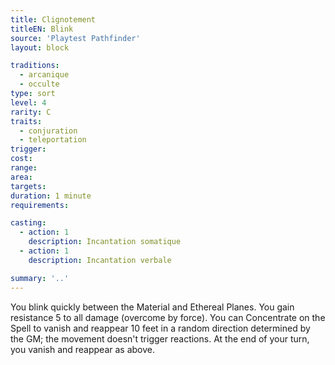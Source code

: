 ```yaml
---
title: Clignotement
titleEN: Blink
source: 'Playtest Pathfinder'
layout: block

traditions:
  - arcanique
  - occulte
type: sort
level: 4
rarity: C
traits:
  - conjuration
  - teleportation
trigger: 
cost: 
range: 
area: 
targets: 
duration: 1 minute
requirements: 

casting:
  - action: 1
    description: Incantation somatique
  - action: 1
    description: Incantation verbale

summary: '..'
---
```

You blink quickly between the Material and Ethereal Planes. You gain resistance 5 to all damage (overcome by force). You can Concentrate on the Spell to vanish and reappear 10 feet in a random direction determined by the GM; the movement doesn't trigger reactions. At the end of your turn, you vanish and reappear as above.